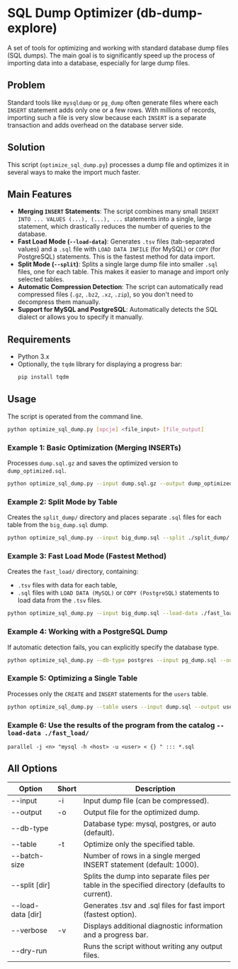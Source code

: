 # SQL Dump Optimizer (db-dump-explore)

A set of tools for optimizing and working with standard database dump files (SQL dumps). The main goal is to significantly speed up the process of importing data into a database, especially for large dump files.

## Problem

Standard tools like `mysqldump` or `pg_dump` often generate files where each `INSERT` statement adds only one or a few rows. With millions of records, importing such a file is very slow because each `INSERT` is a separate transaction and adds overhead on the database server side.

## Solution

This script (`optimize_sql_dump.py`) processes a dump file and optimizes it in several ways to make the import much faster.

## Main Features

*   **Merging `INSERT` Statements**: The script combines many small `INSERT INTO ... VALUES (...), (...), ...` statements into a single, large statement, which drastically reduces the number of queries to the database.
*   **Fast Load Mode (`--load-data`)**: Generates `.tsv` files (tab-separated values) and a `.sql` file with `LOAD DATA INFILE` (for MySQL) or `COPY` (for PostgreSQL) statements. This is the fastest method for data import.
*   **Split Mode (`--split`)**: Splits a single large dump file into smaller `.sql` files, one for each table. This makes it easier to manage and import only selected tables.
*   **Automatic Compression Detection**: The script can automatically read compressed files (`.gz`, `.bz2`, `.xz`, `.zip`), so you don't need to decompress them manually.
*   **Support for MySQL and PostgreSQL**: Automatically detects the SQL dialect or allows you to specify it manually.

## Requirements

*   Python 3.x
*   Optionally, the `tqdm` library for displaying a progress bar:
    ```bash
    pip install tqdm
    ```

## Usage

The script is operated from the command line.

```bash
python optimize_sql_dump.py [opcje] <file_input> [file_output]
```

### Example 1: Basic Optimization (Merging INSERTs)

Processes `dump.sql.gz` and saves the optimized version to `dump_optimized.sql`.

```bash
python optimize_sql_dump.py --input dump.sql.gz --output dump_optimized.sql
```

### Example 2: Split Mode by Table

Creates the `split_dump/` directory and places separate `.sql` files for each table from the `big_dump.sql` dump.

```bash
python optimize_sql_dump.py --input big_dump.sql --split ./split_dump/
```

### Example 3: Fast Load Mode (Fastest Method)

Creates the `fast_load/` directory, containing: 
*    `.tsv` files with data for each table, 
*    `.sql` files with `LOAD DATA (MySQL)` or `COPY (PostgreSQL)` statements to load data from the `.tsv` files.

```bash
python optimize_sql_dump.py --input big_dump.sql --load-data ./fast_load/
```

### Example 4: Working with a PostgreSQL Dump

If automatic detection fails, you can explicitly specify the database type.

```bash
python optimize_sql_dump.py --db-type postgres --input pg_dump.sql --output pg_dump_optimized.sql
```

### Example 5: Optimizing a Single Table

Processes only the `CREATE` and `INSERT` statements for the `users` table.

```bash
python optimize_sql_dump.py --table users --input dump.sql --output users_only.sql
```

### Example 6: Use the results of the program from the catalog `--load-data ./fast_load/`

```
parallel -j <n> "mysql -h <host> -u <user> < {} " ::: *.sql
```

## All Options

| Option                | Short | Description                                                                                      |
|-----------------------|-------|--------------------------------------------------------------------------------------------------|
| --input <file>        | -i    | Input dump file (can be compressed).                                                             |
| --output <file>       | -o    | Output file for the optimized dump.                                                              |
| --db-type <type>      |       | Database type: mysql, postgres, or auto (default).                                               |
| --table <name>        | -t    | Optimize only the specified table.                                                               |
| --batch-size <num>    |       | Number of rows in a single merged INSERT statement (default: 1000).                              |
| --split [dir]         |       | Splits the dump into separate files per table in the specified directory (defaults to current).  |
| --load-data [dir]     |       | Generates .tsv and .sql files for fast import (fastest option).                                  |
| --verbose             | -v    | Displays additional diagnostic information and a progress bar.                                   |
| --dry-run             |       | Runs the script without writing any output files.                                                |

